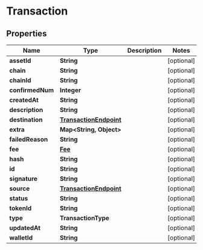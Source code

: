 

# Transaction


## Properties

Name | Type | Description | Notes
------------ | ------------- | ------------- | -------------
**assetId** | **String** |  |  [optional]
**chain** | **String** |  |  [optional]
**chainId** | **String** |  |  [optional]
**confirmedNum** | **Integer** |  |  [optional]
**createdAt** | **String** |  |  [optional]
**description** | **String** |  |  [optional]
**destination** | [**TransactionEndpoint**](TransactionEndpoint.md) |  |  [optional]
**extra** | **Map&lt;String, Object&gt;** |  |  [optional]
**failedReason** | **String** |  |  [optional]
**fee** | [**Fee**](Fee.md) |  |  [optional]
**hash** | **String** |  |  [optional]
**id** | **String** |  |  [optional]
**signature** | **String** |  |  [optional]
**source** | [**TransactionEndpoint**](TransactionEndpoint.md) |  |  [optional]
**status** | **String** |  |  [optional]
**tokenId** | **String** |  |  [optional]
**type** | **TransactionType** |  |  [optional]
**updatedAt** | **String** |  |  [optional]
**walletId** | **String** |  |  [optional]



